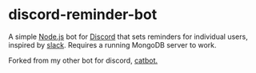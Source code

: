 # discord-reminder-bot

A simple [Node.js](https://nodejs.org/en/) bot for [Discord](https://discordapp.com/) that sets reminders for individual users, inspired by [slack](https://get.slack.help/hc/en-us/articles/208423427-Set-a-reminder).
Requires a running MongoDB server to work.

Forked from my other bot for discord, [catbot.](https://github.com/edwin-jones/discord-catbot)
